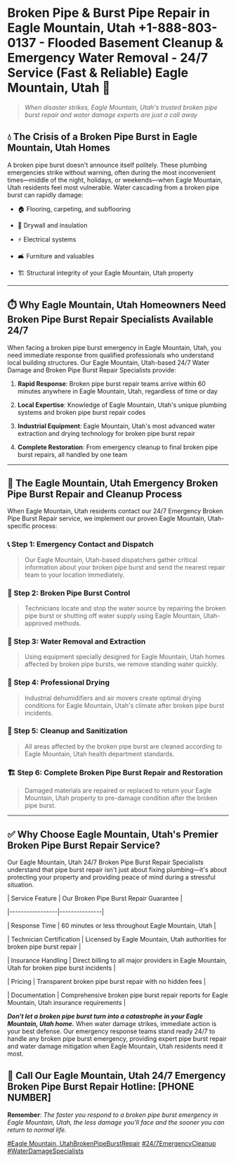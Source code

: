 # Broken Pipe & Burst Pipe Repair in Eagle Mountain, Utah +1-888-803-0137 - Flooded Basement Cleanup & Emergency Water Removal - 24/7 Service (Fast & Reliable) Eagle Mountain, Utah 🚨

> *When disaster strikes, Eagle Mountain, Utah's trusted broken pipe burst repair and water damage experts are just a call away*

## 💧 The Crisis of a Broken Pipe Burst in Eagle Mountain, Utah Homes

A broken pipe burst doesn't announce itself politely. These plumbing emergencies strike without warning, often during the most inconvenient times—middle of the night, holidays, or weekends—when Eagle Mountain, Utah residents feel most vulnerable. Water cascading from a broken pipe burst can rapidly damage:

* 🏠 Flooring, carpeting, and subflooring
* 🧱 Drywall and insulation
* ⚡ Electrical systems
* 🛋️ Furniture and valuables
* 🏗️ Structural integrity of your Eagle Mountain, Utah property

---

## ⏱️ Why Eagle Mountain, Utah Homeowners Need Broken Pipe Burst Repair Specialists Available 24/7

When facing a broken pipe burst emergency in Eagle Mountain, Utah, you need immediate response from qualified professionals who understand local building structures. Our Eagle Mountain, Utah-based 24/7 Water Damage and Broken Pipe Burst Repair Specialists provide:

1. **Rapid Response**: Broken pipe burst repair teams arrive within 60 minutes anywhere in Eagle Mountain, Utah, regardless of time or day
2. **Local Expertise**: Knowledge of Eagle Mountain, Utah's unique plumbing systems and broken pipe burst repair codes
3. **Industrial Equipment**: Eagle Mountain, Utah's most advanced water extraction and drying technology for broken pipe burst repair
4. **Complete Restoration**: From emergency cleanup to final broken pipe burst repairs, all handled by one team

---

## 🔧 The Eagle Mountain, Utah Emergency Broken Pipe Burst Repair and Cleanup Process

When Eagle Mountain, Utah residents contact our 24/7 Emergency Broken Pipe Burst Repair service, we implement our proven Eagle Mountain, Utah-specific process:

### 📞 Step 1: Emergency Contact and Dispatch
> Our Eagle Mountain, Utah-based dispatchers gather critical information about your broken pipe burst and send the nearest repair team to your location immediately.

### 🚿 Step 2: Broken Pipe Burst Control
> Technicians locate and stop the water source by repairing the broken pipe burst or shutting off water supply using Eagle Mountain, Utah-approved methods.

### 🌊 Step 3: Water Removal and Extraction
> Using equipment specially designed for Eagle Mountain, Utah homes affected by broken pipe bursts, we remove standing water quickly.

### 💨 Step 4: Professional Drying
> Industrial dehumidifiers and air movers create optimal drying conditions for Eagle Mountain, Utah's climate after broken pipe burst incidents.

### 🧼 Step 5: Cleanup and Sanitization
> All areas affected by the broken pipe burst are cleaned according to Eagle Mountain, Utah health department standards.

### 🏗️ Step 6: Complete Broken Pipe Burst Repair and Restoration
> Damaged materials are repaired or replaced to return your Eagle Mountain, Utah property to pre-damage condition after the broken pipe burst.

---

## ✅ Why Choose Eagle Mountain, Utah's Premier Broken Pipe Burst Repair Service?

Our Eagle Mountain, Utah 24/7 Broken Pipe Burst Repair Specialists understand that pipe burst repair isn't just about fixing plumbing—it's about protecting your property and providing peace of mind during a stressful situation.

| Service Feature | Our Broken Pipe Burst Repair Guarantee |
|-----------------|---------------|
| Response Time | 60 minutes or less throughout Eagle Mountain, Utah |
| Technician Certification | Licensed by Eagle Mountain, Utah authorities for broken pipe burst repair |
| Insurance Handling | Direct billing to all major providers in Eagle Mountain, Utah for broken pipe burst incidents |
| Pricing | Transparent broken pipe burst repair with no hidden fees |
| Documentation | Comprehensive broken pipe burst repair reports for Eagle Mountain, Utah insurance requirements |

***Don't let a broken pipe burst turn into a catastrophe in your Eagle Mountain, Utah home.*** When water damage strikes, immediate action is your best defense. Our emergency response teams stand ready 24/7 to handle any broken pipe burst emergency, providing expert pipe burst repair and water damage mitigation when Eagle Mountain, Utah residents need it most.

## 📱 Call Our Eagle Mountain, Utah 24/7 Emergency Broken Pipe Burst Repair Hotline: [PHONE NUMBER]

**Remember**: *The faster you respond to a broken pipe burst emergency in Eagle Mountain, Utah, the less damage you'll face and the sooner you can return to normal life.*

[#Eagle Mountain, UtahBrokenPipeBurstRepair](#) [#24/7EmergencyCleanup](#) [#WaterDamageSpecialists](#)